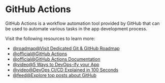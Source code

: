 # GitHub Actions

GitHub Actions is a workflow automation tool provided by GitHub that can be used to automate various tasks in the app development process.

Visit the following resources to learn more:

- [@roadmap@Visit Dedicated Git & GitHub Roadmap](https://roadmap.sh/git-github)
- [@official@GitHub Actions](https://github.com/features/actions)
- [@official@GitHub Actions Documentation](https://docs.github.com/en/actions)
- [@video@5 Ways to DevOps-ify your App](https://www.youtube.com/watch?v=eB0nUzAI7M8)
- [@video@DevOps CI/CD Explained in 100 Seconds](https://www.youtube.com/watch?v=scEDHsr3APg)
- [@feed@Explore top posts about GitHub](https://app.daily.dev/tags/github-actions?ref=roadmapsh)